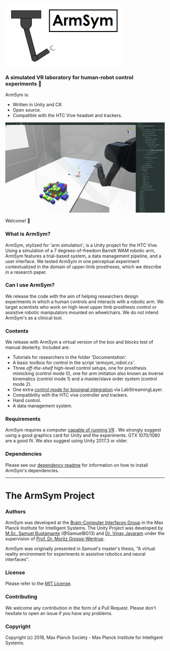 ![](Documentation/Images/logo_main.png)

###  A simulated VR laboratory for human-robot control experiments :robot:

ArmSym is:

* Written in Unity and C#.
* Open source. 
* Compatible with the HTC Vive headset and trackers.

![Alt Text](Documentation/Images/Tutorial3/T3.gif)

Welcome! :tada:

### What is ArmSym?
ArmSym,  stylized for 'arm simulation', is a Unity project for the HTC Vive.  Using a simulation of a 7 degrees-of-freedom Barrett WAM robotic arm, ArmSym features a trial-based system, a data management pipeline, and a user interface.  We tested ArmSym in one perceptual experiment contextualized in the domain of upper-limb prostheses, which we describe in a research paper.

### Can I use ArmSym?
We release the code with the aim of helping researchers design experiments in which a human controls and interacts with a robotic arm. We target scientists who work on high-level upper limb prosthesis control or assistive robotic manipulators mounted on wheelchairs. We do not intend ArmSym's as a clinical tool. 

### Contents
We release with ArmSym a virtual version of the box and blocks test of manual dexterity. Included are:

* Tutorials for researchers in the folder 'Documentation'.
* A basic toolbox for control in the script *'armsym_robot.cs'*.
* Three *off-the-shelf* high-level control setups, one for prosthesis mimicking (control mode 0), one for arm imitation also known as inverse kinematics (control mode 1) and a master/slave order system (control mode 2). 
* One extra [control mode for biosignal integration](https://github.com/SamuelBG13/ArmSym/blob/main/Assets/Scripts/armsym_controlmodes.cs#L212-L218) via LabStreamingLayer.
* Compatibility with the HTC vive controller and trackers.
* Hand control.
* A data management system. 


### Requirements
ArmSym requires a computer [capable of running VR](https://store.steampowered.com/app/323910/SteamVR_Performance_Test/) . We strongly suggest using a good graphics card for Unity and the experiments. GTX 1070/1080 are a good fit.  We also suggest using Unity 2017.3 or older.

### Dependencies
Please see our [dependency readme](https://github.com/SamuelBG13/ArmSym/blob/master/Assets/Plugins/Dependency_readme.md) for information on how to install ArmSym's dependencies.  

-----------------------------------
# The ArmSym Project

### Authors
ArmSym was developed at the [Brain-Computer Interfaces Group](https://ei.is.tuebingen.mpg.de/research_groups/brain-computer-interfaces-group) in the Max Planck Institute for Intelligent Systems. The Unity Project was developed by [M.Sc. Samuel Bustamante](https://www.is.mpg.de/person/sbustamante) (@SamuelBG13) and [Dr. Vinay Jayaram](https://ei.is.tuebingen.mpg.de/~vjayaram) under the supervision of [Prof. Dr. Moritz Grosse-Wentrup](https://ei.is.tuebingen.mpg.de/people/moritzgw). 

ArmSym was originally presented in Samuel's master's thesis, "A virtual reality environment for experiments in assistive robotics and neural interfaces".  

### License
Please refer to the [MIT License](LICENSE).

### Contributing
We welcome any contribution in the form of a Pull Request. Please don't hesitate to open an issue if you have any problems. 

### Copyright
Copyright (c) 2018, Max Planck Society - Max Planck Institute for Intelligent Systems.
